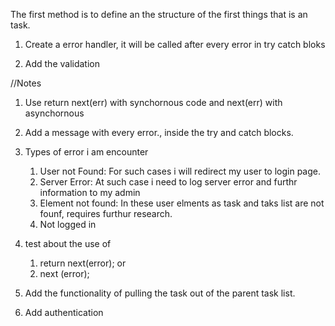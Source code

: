 The first method is to define an the structure of the first things that is an task.

1. Create a error handler, it will be called after every error in try catch bloks

2. Add the validation

//Notes

1. Use
   return next(err) with synchornous code and
   next(err) with asynchornous

2. Add a message with every error., inside the try and catch blocks.

3. Types of error i am encounter

   1. User not Found: For such cases i will redirect my user to login page.
   2. Server Error: At such case i need to log server error and furthr information to my admin
   3. Element not found: In these user elments as task and taks list are not founf, requires furthur research.
   4. Not logged in

4. test about the use of

   1. return next(error); or
   2. next (error);

5. Add the functionality of pulling the task out of the parent task list.

6. Add authentication

